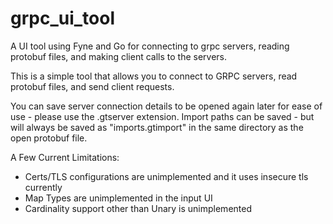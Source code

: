 # grpc_ui_tool
A UI tool using Fyne and Go for connecting to grpc servers, reading protobuf files, and making client calls to the servers.

This is a simple tool that allows you to connect to GRPC servers, read protobuf files, and send client requests.

You can save server connection details to be opened again later for ease of use - please use the .gtserver extension.
Import paths can be saved - but will always be saved as "imports.gtimport" in the same directory as the open protobuf file.

A Few Current Limitations:
* Certs/TLS configurations are unimplemented and it uses insecure tls currently
* Map Types are unimplemented in the input UI
* Cardinality support other than Unary is unimplemented
